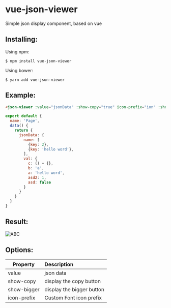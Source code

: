 # vue-json-viewer

Simple json display component,  based on vue

## Installing:
Using npm:
```
$ npm install vue-json-viewer
```
Using bower:


```
$ yarn add vue-json-viewer
```

## Example:

``` html
<json-viewer :value="jsonData" :show-copy="true" icon-prefix="ion" :show-bigger="true"></json-viewer>
```

``` js
export default {
  name: 'Page',
  data() {
    return {
      jsonData: {
        name: [
          {key: 2},
          {key: 'hello word'},
        ],
        val: {
          c: () = {},
          b: 'a',
          a: 'hello word',
          asd2: 1,
          asd: false
        }
      }
    }
  }
}
```
## Result:
![ABC](http://oxqqtdux0.bkt.clouddn.com/WX20180702-172158.png)


## Options:

| Property         | Description           |
| ----------- |:-------------|
| value       | json data |
| show-copy   | display the copy button |
| show-bigger | display the bigger button      |
| icon-prefix | Custom Font icon prefix      |
